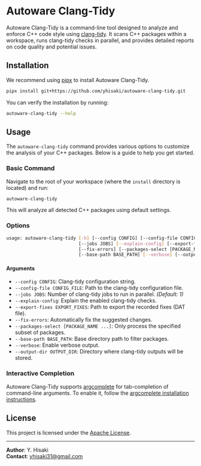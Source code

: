 # Autoware Clang-Tidy

Autoware Clang-Tidy is a command-line tool designed to analyze and enforce C++ code style using [clang-tidy](https://clang.llvm.org/extra/clang-tidy/). It scans C++ packages within a workspace, runs clang-tidy checks in parallel, and provides detailed reports on code quality and potential issues.

## Installation

We recommend using [pipx](https://pipxproject.github.io/pipx/) to install Autoware Clang-Tidy.
```bash
pipx install git+https://github.com/yhisaki/autoware-clang-tidy.git
```

You can verify the installation by running:
```bash
autoware-clang-tidy --help
```

## Usage

The `autoware-clang-tidy` command provides various options to customize the analysis of your C++ packages. Below is a guide to help you get started.

### Basic Command

Navigate to the root of your workspace (where the `install` directory is located) and run:

```bash
autoware-clang-tidy
```

This will analyze all detected C++ packages using default settings.

### Options

```bash
usage: autoware-clang-tidy [-h] [--config CONFIG] [--config-file CONFIG_FILE]
                           [--jobs JOBS] [--explain-config] [--export-fixes EXPORT_FIXES]
                           [--fix-errors] [--packages-select [PACKAGE_NAME ...]]
                           [--base-path BASE_PATH] [--verbose] [--output-dir OUTPUT_DIR]
```

#### Arguments

- `--config CONFIG`: Clang-tidy configuration string.
- `--config-file CONFIG_FILE`: Path to the clang-tidy configuration file.
- `--jobs JOBS`: Number of clang-tidy jobs to run in parallel. *(Default: 1)*
- `--explain-config`: Explain the enabled clang-tidy checks.
- `--export-fixes EXPORT_FIXES`: Path to export the recorded fixes (DAT file).
- `--fix-errors`: Automatically fix the suggested changes.
- `--packages-select [PACKAGE_NAME ...]`: Only process the specified subset of packages.
- `--base-path BASE_PATH`: Base directory path to filter packages.
- `--verbose`: Enable verbose output.
- `--output-dir OUTPUT_DIR`: Directory where clang-tidy outputs will be stored.

### Interactive Completion

Autoware Clang-Tidy supports [argcomplete](https://github.com/kislyuk/argcomplete) for tab-completion of command-line arguments. To enable it, follow the [argcomplete installation instructions](https://kislyuk.github.io/argcomplete/#global-activation).

## License

This project is licensed under the [Apache License](LICENSE).

---

**Author**: Y. Hisaki  
**Contact**: [yhisaki31@gmail.com](mailto:yhisaki31@gmail.com)
